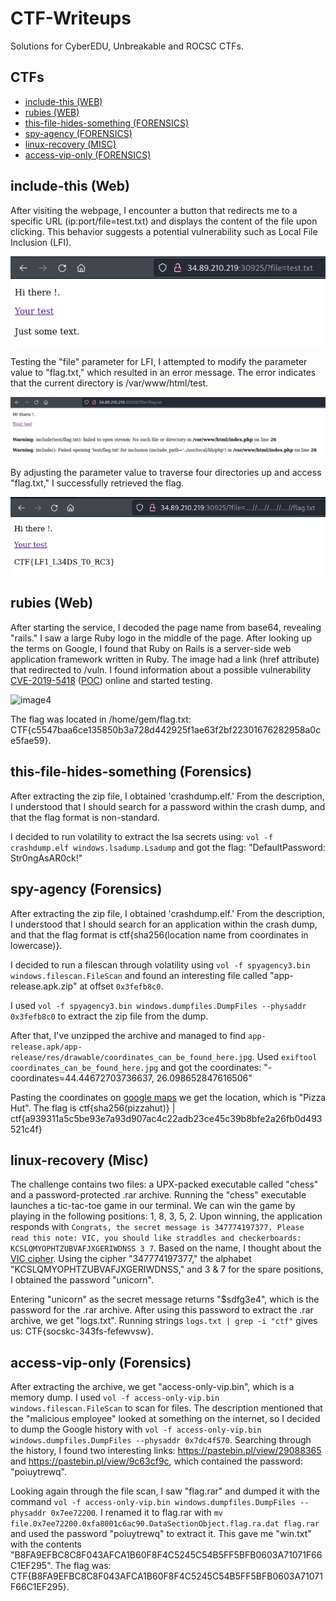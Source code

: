 # CTF-Writeups
Solutions for CyberEDU, Unbreakable and ROCSC CTFs.

## CTFs
- [include-this (WEB)](https://github.com/N3agu/CTF-Writeups#include-this-web)
- [rubies (WEB)](https://github.com/N3agu/CTF-Writeups#rubies-web)
- [this-file-hides-something (FORENSICS)](https://github.com/N3agu/CTF-Writeups#this-file-hides-something-forensics)
- [spy-agency (FORENSICS)](https://github.com/N3agu/CTF-Writeups#spy-agency-forensics)
- [linux-recovery (MISC)](https://github.com/N3agu/CTF-Writeups#linux-recovery-misc)
- [access-vip-only (FORENSICS)](https://github.com/N3agu/CTF-Writeups#access-vip-only-forensics)

## include-this (Web)
After visiting the webpage, I encounter a button that redirects me to a specific URL (ip:port/file=test.txt) and displays the content of the file upon clicking. This behavior suggests a potential vulnerability such as Local File Inclusion (LFI).

![image1](https://raw.githubusercontent.com/N3agu/CTF-Writeups/main/images/include-this1.png)

Testing the "file" parameter for LFI, I attempted to modify the parameter value to "flag.txt," which resulted in an error message. The error indicates that the current directory is /var/www/html/test.

![image2](https://raw.githubusercontent.com/N3agu/CTF-Writeups/main/images/include-this2.png)

By adjusting the parameter value to traverse four directories up and access "flag.txt," I successfully retrieved the flag.

![image3](https://raw.githubusercontent.com/N3agu/CTF-Writeups/main/images/include-this3.png)

## rubies (Web)
After starting the service, I decoded the page name from base64, revealing "rails." I saw a large Ruby logo in the middle of the page. After looking up the terms on Google, I found that Ruby on Rails is a server-side web application framework written in Ruby. The image had a link (href attribute) that redirected to /vuln. I found information about a possible vulnerability [CVE-2019-5418](https://nvd.nist.gov/vuln/detail/CVE-2019-5418) ([POC](https://github.com/mpgn/CVE-2019-5418)) online and started testing.

![image4](https://raw.githubusercontent.com/N3agu/CTFs/main/images/rubies.png)

The flag was located in /home/gem/flag.txt: CTF{c5547baa6ce135850b3a728d442925f1ae63f2bf22301676282958a0ce5fae59}.

## this-file-hides-something (Forensics)
After extracting the zip file, I obtained 'crashdump.elf.' From the description, I understood that I should search for a password within the crash dump, and that the flag format is non-standard.

I decided to run volatility to extract the lsa secrets using: `vol -f crashdump.elf windows.lsadump.Lsadump` and got the flag: "DefaultPassword: Str0ngAsAR0ck!"

## spy-agency (Forensics)
After extracting the zip file, I obtained 'crashdump.elf.' From the description, I understood that I should search for an application within the crash dump, and that the flag format is ctf{sha256(location name from coordinates in lowercase)}.

I decided to run a filescan through volatility using `vol -f spyagency3.bin windows.filescan.FileScan` and found an interesting file called "app-release.apk.zip" at offset `0x3fefb8c0`.

I used `vol -f spyagency3.bin windows.dumpfiles.DumpFiles --physaddr 0x3fefb8c0` to extract the zip file from the dump.

After that, I've unzipped the archive and managed to find `app-release.apk/app-release/res/drawable/coordinates_can_be_found_here.jpg`. Used  `exiftool coordinates_can_be_found_here.jpg` and got the coordinates: "-coordinates=44.44672703736637, 26.098652847616506"

Pasting the coordinates on [google maps](https://www.google.com/maps/place/44%C2%B026'48.2%22N+26%C2%B005'55.2%22E/@44.4467332,26.0983283,20z/data=!4m4!3m3!8m2!3d44.446727!4d26.0986528?entry=ttu) we get the location, which is "Pizza Hut". The flag is ctf{sha256(pizzahut)} | ctf{a939311a5c5be93e7a93d907ac4c22adb23ce45c39b8bfe2a26fb0d493521c4f}

## linux-recovery (Misc)
The challenge contains two files: a UPX-packed executable called "chess" and a password-protected .rar archive. Running the "chess" executable launches a tic-tac-toe game in our terminal. We can win the game by playing in the following positions: 1, 8, 3, 5, 2. Upon winning, the application responds with `Congrats, the secret message is 347774197377. Please read this note: VIC, you should like straddles and checkerboards: KCSLQMYOPHTZUBVAFJXGERIWDNSS 3 7`. Based on the name, I thought about the [VIC cipher](https://www.dcode.fr/vic-cipher). Using the cipher "347774197377," the alphabet "KCSLQMYOPHTZUBVAFJXGERIWDNSS," and 3 & 7 for the spare positions, I obtained the password "unicorn".

Entering "unicorn" as the secret message returns "$sdfg3e4", which is the password for the .rar archive. After using this password to extract the .rar archive, we get "logs.txt". Running strings `logs.txt | grep -i "ctf"` gives us: CTF{socskc-343fs-fefewvsw}.

## access-vip-only (Forensics)
After extracting the archive, we get "access-only-vip.bin", which is a memory dump. I used `vol -f access-only-vip.bin windows.filescan.FileScan` to scan for files. The description mentioned that the "malicious employee" looked at something on the internet, so I decided to dump the Google history with `vol -f access-only-vip.bin windows.dumpfiles.DumpFiles --physaddr 0x7dc4f570`. Searching through the history, I found two interesting links: https://pastebin.pl/view/29088365 and https://pastebin.pl/view/9c63cf9c, which contained the password: "poiuytrewq".

Looking again through the file scan, I saw "flag.rar" and dumped it with the command `vol -f access-only-vip.bin windows.dumpfiles.DumpFiles --physaddr 0x7ee72200`. I renamed it to flag.rar with `mv file.0x7ee72200.0xfa8001c6ac90.DataSectionObject.flag.ra.dat flag.rar` and used the password "poiuytrewq" to extract it. This gave me "win.txt" with the contents "B8FA9EFBC8C8F043AFCA1B60F8F4C5245C54B5FF5BFB0603A71071F66C1EF295". The flag was: CTF{B8FA9EFBC8C8F043AFCA1B60F8F4C5245C54B5FF5BFB0603A71071F66C1EF295}.

